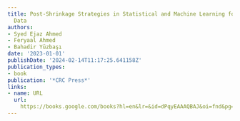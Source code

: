 ```yaml
---
title: Post-Shrinkage Strategies in Statistical and Machine Learning for High Dimensional
  Data
authors:
- Syed Ejaz Ahmed
- Feryaal Ahmed
- Bahadir Yüzbaşı
date: '2023-01-01'
publishDate: '2024-02-14T11:17:25.641158Z'
publication_types:
- book
publication: '*CRC Press*'
links:
- name: URL
  url: 
    https://books.google.com/books?hl=en&lr=&id=dPqyEAAAQBAJ&oi=fnd&pg=PP1&dq=info:w2bFnfFvLwAJ:scholar.google.com&ots=gLlZjBWcXA&sig=YRvsB2gvxDJDmb0sHZo2RJqmpYs
---
```

